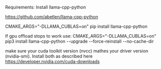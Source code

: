 Requirements:
Install llama-cpp-python

https://github.com/abetlen/llama-cpp-python



CMAKE_ARGS="-DLLAMA_CUBLAS=on" pip install llama-cpp-python

If gpu offload stops to work use:
CMAKE_ARGS="-DLLAMA_CUBLAS=on" pip3 install llama-cpp-python --upgrade --force-reinstall --no-cache-dir

make sure your cuda toolkit version (nvcc) mathes your driver version (nvidia-smi).
Install both as described here 
https://developer.nvidia.com/cuda-downloads

